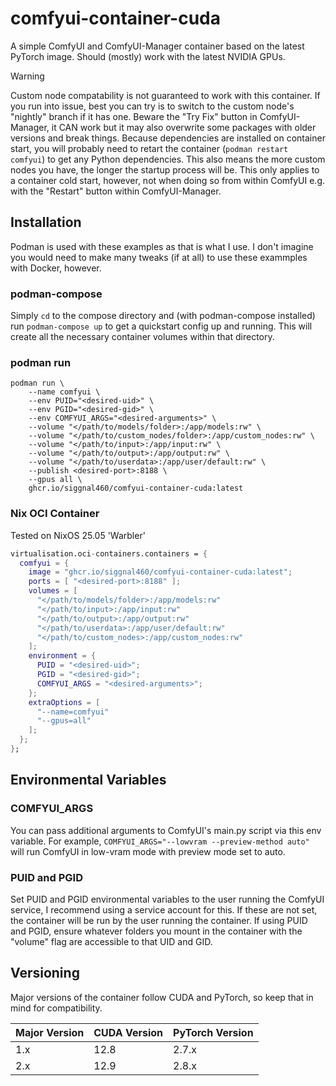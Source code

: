 # comfyui-container-cuda

A simple ComfyUI and ComfyUI-Manager container based on the latest PyTorch image. Should (mostly) work with the latest NVIDIA GPUs.

> [!WARNING]
> Custom node compatability is not guaranteed to work with this container. If you run into issue, best you can try is to switch to the custom node's "nightly" branch if it has one. Beware the "Try Fix" button in ComfyUI-Manager, it CAN work but it may also overwrite some packages with older versions and break things. Because dependencies are installed on container start, you will probably need to retart the container (`podman restart comfyui`) to get any Python dependencies. This also means the more custom nodes you have, the longer the startup process will be. This only applies to a container cold start, however, not when doing so from within ComfyUI e.g. with the "Restart" button within ComfyUI-Manager.

## Installation

Podman is used with these examples as that is what I use. I don't imagine you would need to make many tweaks (if at all) to use these exammples with Docker, however.

### podman-compose

Simply `cd` to the compose directory and (with podman-compose installed) run `podman-compose up` to get a quickstart config up and running. This will create all the necessary container volumes within that directory.

### podman run

```shell
podman run \
    --name comfyui \
    --env PUID="<desired-uid>" \
    --env PGID="<desired-gid>" \
    --env COMFYUI_ARGS="<desired-arguments>" \
    --volume "</path/to/models/folder>:/app/models:rw" \
    --volume "</path/to/custom_nodes/folder>:/app/custom_nodes:rw" \
    --volume "</path/to/input>:/app/input:rw" \
    --volume "</path/to/output>:/app/output:rw" \
    --volume "</path/to/userdata>:/app/user/default:rw" \
    --publish <desired-port>:8188 \
    --gpus all \
    ghcr.io/siggnal460/comfyui-container-cuda:latest
```

### Nix OCI Container

Tested on NixOS 25.05 'Warbler'

```nix
virtualisation.oci-containers.containers = {
  comfyui = {
    image = "ghcr.io/siggnal460/comfyui-container-cuda:latest";
    ports = [ "<desired-port>:8188" ];
    volumes = [
      "</path/to/models/folder>:/app/models:rw"
      "</path/to/input>:/app/input:rw"
      "</path/to/output>:/app/output:rw"
      "</path/to/userdata>:/app/user/default:rw"
      "</path/to/custom_nodes>:/app/custom_nodes:rw"
    ];
    environment = {
      PUID = "<desired-uid>";
      PGID = "<desired-gid>";
      COMFYUI_ARGS = "<desired-arguments>";
    };
    extraOptions = [
      "--name=comfyui"
      "--gpus=all"
    ];
  };
};
```

## Environmental Variables

### COMFYUI_ARGS

You can pass additional arguments to ComfyUI's main.py script via this env variable. For example, `COMFYUI_ARGS="--lowvram --preview-method auto"` will run ComfyUI in low-vram mode with preview mode set to auto.

### PUID and PGID

Set PUID and PGID environmental variables to the user running the ComfyUI service, I recommend using a service account for this. If these are not set, the container will be run by the user running the container. If using PUID and PGID, ensure whatever folders you mount in the container with the "volume" flag are accessible to that UID and GID.

## Versioning

Major versions of the container follow CUDA and PyTorch, so keep that in mind for compatibility.

| Major Version | CUDA Version | PyTorch Version |
| --- | --- | --- |
| 1.x | 12.8 | 2.7.x |
| 2.x | 12.9 | 2.8.x |
